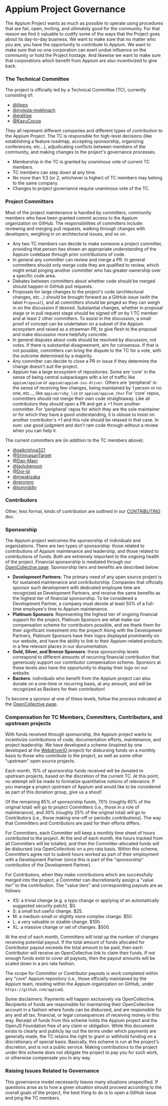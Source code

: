 # Appium Project Governance

The Appium Project wants as much as possible to operate using procedures that
are fair, open, inviting, and ultimately good for the community. For that
reason we find it valuable to codify some of the ways that the Project goes
about its day-to-day business. We want to make sure that no matter who you are,
you have the opportunity to contribute to Appium. We want to make sure that no
one corporation can exert undue influence on the community or hold the Project
hostage. And likewise we want to make sure that corporations which benefit from
Appium are also incentivized to give back.

### The Technical Committee

The project is officially led by a Technical Committee (TC), currently
consisting of:

* [@jlipps](https://github.com/jlipps)
* [@mykola-mokhnach](https://github.com/mykola-mokhnach)
* [@eglitise](https://github.com/eglitise)
* [@KazuCocoa](https://github.com/KazuCocoa)

They all represent different companies and different types of contribution to
the Appium Project. The TC is responsible for high-level decisions (like
establishing a feature roadmap, accepting sponsorship, organizing conferences,
etc...), adjudicating conflicts between members of the community, and making
changes to the project's governance processes.

* Membership in the TC is granted by unanimous vote of current TC members.
* TC members can step down at any time.
* No more than 1/3 (or 2, whichever is higher) of TC members may belong to the same company.
* Changes to project governance require unanimous vote of the TC.

### Project Committers

Most of the project maintenance is handled by committers, community members who
have been granted commit access to the Appium organization on GitHub. The
responsibilities of committers include: reviewing and merging pull requests,
walking through changes with developers, weighing in on architectural issues,
and so on.

* Any two TC members can decide to make someone a project committer, providing that person has shown an appropriate understanding of the Appium codebase through prior contributions of code.
* In general any committer can review and merge a PR. In general committers should only merge code they are qualified to review, which might entail pinging another committer who has greater ownership over a specific code area.
* Debates between committers about whether code should be merged should happen in GitHub pull requests.
* Proposals for large changes to the project's code (architectural changes, etc...) should be brought forward as a GitHub issue (with the label `Proposal`), and all committers should be pinged so they can weigh in on the discussion if desired. Substantial changes, whether in proposal stage or in pull request stage should be signed off on by 1 TC member and at least 2 other committers. To assist in the discussion, a small proof of concept can be undertaken on a subset of the Appium ecosystem and raised as a strawman PR, to give flesh to the proposal and make discussion more helpfully concrete.
* In general disputes about code should be resolved by discussion, not votes. If there is substantial disagreement, aim for consensus. If that is not possible, committers can bring the dispute to the TC for a vote, with the outcome determined by a majority.
* Any committer can decide to close a PR or issue if they determine the change doesn't suit the project.
* Appium has a large ecosystem of repositories. Some are 'core' in the sense of being central subpackages with a lot of traffic like `appium/appium` or `appium/appium-ios-driver`. Others are 'peripheral' in the sense of receiving few changes, being maintained by 1 person or no one, etc..., like `appium/ruby_lib` or `appium/appium_thor` For 'core' repos, committers should not merge their own code straightaway. Like all contributors they should open a PR and get a +1 from another committer. For 'peripheral' repos for which they are the sole maintainer or for which they have a good understanding, it is obtuse to insist on another contributor's +1 and this rule should be relaxed in that case. In sum: use good judgment and don't ram code through without a review when you can help it.

The current committers are (in addition to the TC members above):

* [@saikrishna321](https://github.com/saikrishna321)
* [@SrinivasanTarget](https://github.com/SrinivasanTarget)
* [@Dan-Maor](https://github.com/Dan-Maor)
* [@laolubenson](https://github.com/laolubenson)
* [@Dor-bl](https://github.com/Dor-bl)
* [@mwakizaka](https://github.com/mwakizaka)
* [@rerorero](https://github.com/rerorero)
* [@tomriddly](https://github.com/tomriddly)

### Contributors

Other, less formal, kinds of contribution are outlined in our
[CONTRIBUTING](/CONTRIBUTING.md) doc.

### Sponsorship

The Appium project welcomes the sponsorship of individuals and organizations. There are two types
of sponsorship: those related to contributions of Appium maintenance and leadership, and those
related to contributions of funds. Both are extremely important to the ongoing health of the
project. Financial sponsorship is mediated through our [OpenCollective page](https://opencollective.com/appium).
Sponsorship tiers and benefits are described below:

- **Development Partners**: The primary need of any open source project is for sustained maintenance and contributorship. Companies that officially sponsor such development with dedicated employee time are recognized as Development Partners, and receive the same benefits as the highest tier of financial sponsorship. To be considered a Development Partner, a company must devote at least 50% of a full-time employee's time to Appium maintenance.
- **Platinum Sponsors**: Representing the highest tier of ongoing financial support for the project, Platinum Sponsors are what make our compensation scheme for contributors possible, and we thank them for their significant investment into the project! Along with the Development Partners, Platinum Sponsors have their logos displayed prominently on our website, and have the ability to link to their Appium-related products in a few relevant places in our documentation.
- **Gold, Silver, and Bronze Sponsors**: these sponsorship levels correspond to different amounts of recurring financial contribution that generously support our contributor compensation scheme. Sponsors at these levels also have the opportunity to display their logo on our website.
- **Backers**: individuals who benefit from the Appium project can also donate on a one-time or recurring basis, at any amount, and will be recognized as Backers for their contribution!

To become a sponsor at one of these levels, follow the process indicated at the [OpenCollective
page](https://opencollective.com/appium).

### Compensation for TC Members, Committers, Contributors, and upstream projects

With funds received through sponsorship, the Appium project wants to incentivize contributions of
code, documentation efforts, maintenance, and project leadership. We have developed a scheme
(inspired by one developed at the [WebdriverIO](https://github.com/webdriverio/webdriverio)
project) for disbursing funds on a monthly basis to those who contribute to the project, as well as
some other "upstream" open source projects.

Each month, 15% of sponsorship funds received will be donated to upstream projects, based on the
discretion of the current TC. At this point, no attempt will be made to formalize quantitative
notions of relevance. If you manage a project upstream of Appium and would like to be considered as
part of this donation group, give us a shout!

Of the remaining 85% of sponsorship funds, 70% (roughly 60% of the original total) will go to
project Committers (i.e., those in a role of maintenance), and 30% (roughly 25% of the original
total) will go to Contributors (i.e., those making one-off or periodic contributions). The way that
Committers and Contributors are paid for their efforts differs.

For Committers, each Committer will keep a monthly time sheet of hours contributed to the project.
At the end of each month, the hours tracked from all Committers will be totalled, and then the
Committer-allocated funds will be disbursed (via OpenCollective) on a pro rata basis. Within this
scheme, Committers agree not to submit hours worked as part of their employment with a Development
Partner (since this is part of the "sponsorship" contribution of the Development Partner).

For Contributors, when they make contributions which are successfully merged into the project,
a Committer can discretionarily assign a "value tier" to the contribution. The "value tiers" and
corresponding payouts are as follows:

- XS: a trivial change (e.g. a typo change or applying of an automatically suggested security
patch). \$0.
- S: a small but useful change. \$25.
- M: a medium-small or slightly more complex change. \$50.
- L: a very valuable or sizable change. \$100.
- XL: a massive change or set of changes. \$500.

At the end of each month, Committers will total up the number of changes receiving potential
payout. If the total amount of funds allocated for Contributor payout exceeds the total amount to
be paid, then each Contributor will receive an OpenCollective link to claim their funds. If not
enough funds exist to cover all payouts, then the payout amounts will be scaled down in a pro rata
fashion.

The scope for Committer or Contributor payouts is work completed within any "core" Appium
repository (i.e., those officially maintained by the Appium team, residing within the Appium
organization on GitHub, under `https://github.com/appium`).

Some disclaimers: Payments will happen exclusively via OpenCollective. Recipients of funds are
responsible for maintaining their OpenCollective account in a fashion where funds can be disbursed,
and are responsible for any and all tax, financial, or legal consequences of receiving money in
this way. Receipt of funds from this scheme holds the Appium project and the OpenJS Foundation free
of any claim or obligation. While this document exists to clearly and publicly lay out the terms
under which payments are generally made, the TC retains the right to grant or withhold funding on
a discretionary of special basis. Basically, this scheme is run at the project's discretion, and is
not a public service. Making contributions to the project under this scheme does not obligate the
project to pay you for such work, or otherwise compensate you in any way.

### Raising Issues Related to Governance

This governance model necessarily leaves many situations unspecified. If
questions arise as to how a given situation should proceed according to the
overall goals of the project, the best thing to do is to open a GitHub issue
and ping the TC members.
